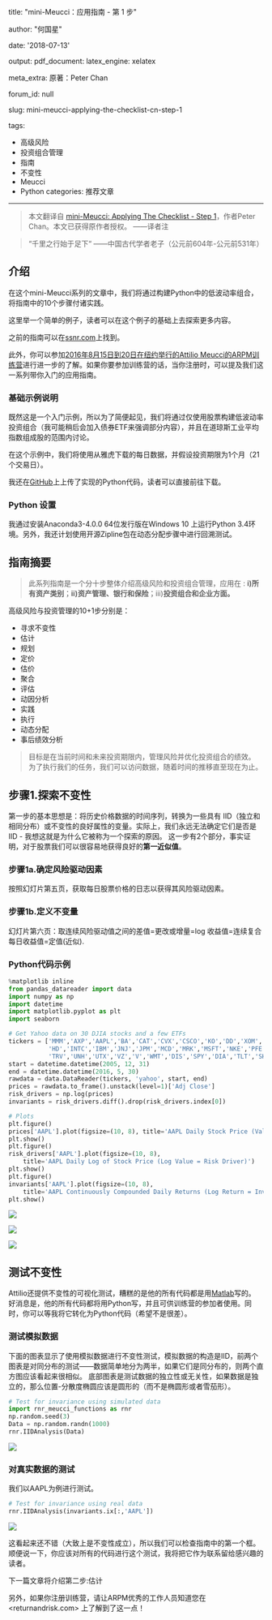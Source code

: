 title: "mini-Meucci：应用指南 - 第 1 步"

author: "何国星"

date: '2018-07-13'

output: 
  pdf_document: 
    latex_engine: xelatex
    
meta_extra: 原著：Peter Chan

forum_id: null

slug: mini-meucci-applying-the-checklist-cn-step-1

tags:
- 高级风险
- 投资组合管理
- 指南
- 不变性
- Meucci
- Python
categories: 推荐文章
---

> 本文翻译自 [mini-Meucci: Applying The Checklist - Step 1](http://www.returnandrisk.com/2016/06/mini-meucci-applying-checklist-step-1.html)，作者Peter Chan。本文已获得原作者授权。
> ——译者注

> “千里之行始于足下“
> ——中国古代学者老子（公元前604年-公元前531年）

## 介绍
在这个mini-Meucci系列的文章中，我们将通过构建Python中的低波动率组合，将指南中的10个步骤付诸实践。

这里举一个简单的例子，读者可以在这个例子的基础上去探索更多内容。

之前的指南可以在[ssnr.com](https://papers.ssrn.com/sol3/papers.cfm?abstract_id=1753788)上找到。

此外，你可以参加[2016年8月15日到20日在纽约举行的Attilio Meucci的ARPM训练营](https://www.arpm.co/bootcamp/)进行进一步的了解。如果你要参加训练营的话，当你注册时，可以提及我们这一系列带你入门的应用指南。

### 基础示例说明
既然这是一个入门示例，所以为了简便起见，我们将通过仅使用股票构建低波动率投资组合（我可能稍后会加入债券ETF来强调部分内容），并且在道琼斯工业平均指数组成股的范围内讨论。

在这个示例中，我们将使用从雅虎下载的每日数据，并假设投资期限为1个月（21个交易日）。

我还在[GitHub](https://github.com/returnandrisk/meucci-python)上上传了实现的Python代码，读者可以直接前往下载。

### Python 设置
我通过安装Anaconda3-4.0.0 64位发行版在Windows 10 上运行Python 3.4环境。另外，我还计划使用开源Zipline包在动态分配步骤中进行回溯测试。

## 指南摘要

> 此系列指南是一个分十步整体介绍高级风险和投资组合管理，应用在 : **i)所有资产类别**；**ii)资产管理、银行和保险**；iii)**投资组合和企业方面。**

高级风险与投资管理的10+1步分别是：

  - 寻求不变性
  - 估计
  - 规划
  - 定价
  - 估价
  - 聚合
  - 评估
  - 动因分析
  - 实践
  - 执行
  - 动态分配
  - 事后绩效分析

>目标是在当前时间和未来投资期限内，管理风险并优化投资组合的绩效。
>为了执行我们的任务，我们可以访问数据，随着时间的推移直至现在为止。

## 步骤1.探索不变性
第一步的基本思想是：将历史价格数据的时间序列，转换为一些具有 IID（独立和相同分布）或不变性的良好属性的变量。实际上，我们永远无法确定它们是否是IID - 我想这就是为什么它被称为一个探索的原因。
这一步有2个部分，事实证明，对于股票我们可以很容易地获得良好的**第一近似值**。

### 步骤1a.确定风险驱动因素
按照幻灯片第五页，获取每日股票价格的日志以获得其风险驱动因素。

### 步骤1b.定义不变量
幻灯片第六页：取连续风险驱动值之间的差值=更改或增量=log 收益值=连续复合每日收益值=定值(近似).

### Python代码示例

```python
%matplotlib inline
from pandas_datareader import data
import numpy as np
import datetime
import matplotlib.pyplot as plt
import seaborn

# Get Yahoo data on 30 DJIA stocks and a few ETFs
tickers = ['MMM','AXP','AAPL','BA','CAT','CVX','CSCO','KO','DD','XOM','GE','GS',
           'HD','INTC','IBM','JNJ','JPM','MCD','MRK','MSFT','NKE','PFE','PG',
           'TRV','UNH','UTX','VZ','V','WMT','DIS','SPY','DIA','TLT','SHY']
start = datetime.datetime(2005, 12, 31)
end = datetime.datetime(2016, 5, 30)
rawdata = data.DataReader(tickers, 'yahoo', start, end) 
prices = rawdata.to_frame().unstack(level=1)['Adj Close']
risk_drivers = np.log(prices)
invariants = risk_drivers.diff().drop(risk_drivers.index[0])

# Plots
plt.figure()
prices['AAPL'].plot(figsize=(10, 8), title='AAPL Daily Stock Price (Value)')
plt.show()
plt.figure()
risk_drivers['AAPL'].plot(figsize=(10, 8), 
    title='AAPL Daily Log of Stock Price (Log Value = Risk Driver)')
plt.show()
plt.figure()
invariants['AAPL'].plot(figsize=(10, 8), 
    title='AAPL Continuously Compounded Daily Returns (Log Return = Invariant)')
plt.show()
```
![](/Users/apple/Desktop/1.png)

![](/Users/apple/Desktop/2.png)

![](/Users/apple/Desktop/3.png)

## 测试不变性
Attilio还提供不变性的可视化测试，糟糕的是他的所有代码都是用[Matlab](https://www.mathworks.com/matlabcentral/profile/authors/409528-attilio-meucci)写的。
好消息是，他的所有代码都将用Python写，并且可供训练营的参加者使用。同时，你可以等我将它转化为Python代码（希望不是很差）。

### 测试模拟数据
下面的图表显示了使用模拟数据进行不变性测试，模拟数据的构造是IID，前两个图表是对同分布的测试——数据简单地分为两半，如果它们是同分布的，则两个直方图应该看起来很相似。
底部图表是测试数据的独立性或无关性，如果数据是独立的，那么位置-分散度椭圆应该是圆形的（而不是椭圆形或者雪茄形）。

```python
# Test for invariance using simulated data
import rnr_meucci_functions as rnr
np.random.seed(3)
Data = np.random.randn(1000)
rnr.IIDAnalysis(Data)
```

![](/Users/apple/Desktop/4.png)

### 对真实数据的测试
我们以AAPL为例进行测试。

```python
# Test for invariance using real data
rnr.IIDAnalysis(invariants.ix[:,'AAPL'])
```

![](/Users/apple/Desktop/5.png)

这看起来还不错（大致上是不变性成立），所以我们可以检查指南中的第一个框。顺便说一下，你应该对所有的代码进行这个测试，我将把它作为联系留给感兴趣的读者。

下一篇文章将介绍第二步:估计

另外，如果你注册训练营，请让ARPM优秀的工作人员知道您在 <returnandrisk.com> 上了解到了这一点！
